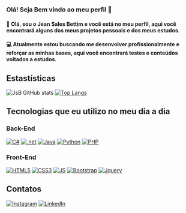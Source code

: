 ### Olá! Seja Bem vindo ao meu perfil 🤙

#### 🚀 Olá, sou o Jean Sales Bettim e você está no meu perfil, aqui você encontrará alguns dos meus projetos pessoais e dos meus estudos.

#### 💻 Atualmente estou buscando me desenvolver profissionalmente e reforçar as minhas bases, aqui você encontrará testes e conteúdos voltados a estudos.

## Estastísticas
![JsB GitHub stats](https://github-readme-stats.vercel.app/api?username=XGinnX&show_icons=true&theme=onedark)
[![Top Langs](https://github-readme-stats-eight-theta.vercel.app/api/top-langs/?username=XGinnX&layout=compact&langs_count=8&theme=onedark)](https://github.com/XGinnX/github-readme-stats)

## Tecnologias que eu utilizo no meu dia a dia
### Back-End
[![C#](https://img.shields.io/badge/C%23-239120?style=for-the-badge&logo=c-sharp&logoColor=white)]()
[![.net](https://img.shields.io/badge/.NET-5C2D91?style=for-the-badge&logo=.net&logoColor=white)]()
[![Java](https://img.shields.io/badge/Java-ED8B00?style=for-the-badge&logo=openjdk&logoColor=white)]()
[![Python](https://img.shields.io/badge/Python-14354C?style=for-the-badge&logo=python&logoColor=white
)]()
[![PHP](https://img.shields.io/badge/PHP-777BB4?style=for-the-badge&logo=php&logoColor=white)]()

### Front-End
[![HTML5](https://img.shields.io/badge/HTML5-E34F26?style=for-the-badge&logo=html5&logoColor=white
)]()
[![CSS3](https://img.shields.io/badge/CSS3-1572B6?style=for-the-badge&logo=css3&logoColor=white
)]()
[![JS](https://img.shields.io/badge/JavaScript-323330?style=for-the-badge&logo=javascript&logoColor=F7DF1E
)]()
[![Bootstrap](https://img.shields.io/badge/Bootstrap-563D7C?style=for-the-badge&logo=bootstrap&logoColor=white
)]()
[![Jquery](https://img.shields.io/badge/jQuery-0769AD?style=for-the-badge&logo=jquery&logoColor=white
)]()




## Contatos 
[![Instagram](https://img.shields.io/badge/Instagram-E4405F?style=for-the-badge&logo=instagram&logoColor=white/)](https://www.instagram.com/_eusales_)
[![LinkedIn](https://img.shields.io/badge/LinkedIn-0077B5?style=for-the-badge&logo=linkedin&logoColor=white)](https://www.linkedin.com/in/jeansalesbettim/)
